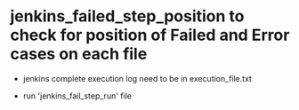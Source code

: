# jenkins_failed_step_position to check for position of Failed and Error cases on each file

- jenkins complete execution log need to be in execution_file.txt

- run 'jenkins_fail_step_run' file
